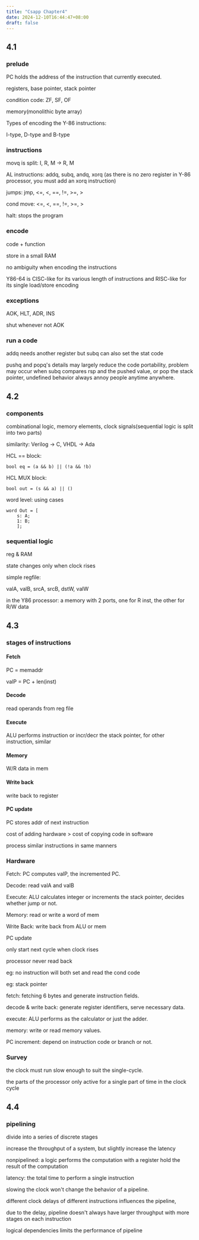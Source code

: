 ```yaml
---
title: "Csapp Chapter4"
date: 2024-12-10T16:44:47+08:00
draft: false
---
```


## 4.1

### prelude

PC holds the address of the instruction that currently executed.

registers, base pointer, stack pointer

condition code: ZF, SF, OF

memory(monolithic byte array)

Types of encoding the Y-86 instructions:

I-type, D-type and B-type

### instructions

movq is split: I, R, M -> R, M

AL instructions: addq, subq, andq, xorq (as there is no zero register in Y-86 processor, you must add an xorq instruction)

jumps: jmp, <=, <, ==, !=, >=, >

cond move: <=, <, ==, !=, >=, >

halt: stops the program

### encode

code + function

store in a small RAM

no ambiguity when encoding the instructions

Y86-64 is CISC-like for its various length of instructions and RISC-like for its single load/store encoding

### exceptions

AOK, HLT, ADR, INS

shut whenever not AOK

### run a code 

addq needs another register but subq can also set the stat code

pushq and popq's details may largely reduce the code portability, problem may occur when subq compares rsp and the pushed value, or pop the stack pointer, undefined behavior always annoy people anytime anywhere.

## 4.2

### components

combinational logic, memory elements, clock signals(sequential logic is split into two parts)

similarity: Verilog -> C, VHDL -> Ada

HCL == block:

``bool eq = (a && b) || (!a && !b)``

HCL MUX block:

``bool out = (s && a) || ()``

word level: using cases

```
word Out = [
	s: A;
	1: B;
	];
```

### sequential logic

reg & RAM

state changes only when clock rises

simple regfile:

valA, valB, srcA, srcB, dstW, valW

in the Y86 processor: a memory with 2 ports, one for R inst, the other for R/W data

## 4.3

### stages of instructions

#### Fetch

PC = memaddr

valP = PC + len(inst)

#### Decode

read operands from reg file

#### Execute

ALU performs instruction or incr/decr the stack pointer, for other instruction, similar

#### Memory

W/R data in mem

#### Write back

write back to register

#### PC update

PC stores addr of next instruction

cost of adding hardware > cost of copying code in software

process similar instructions in same manners

### Hardware

Fetch: PC computes valP, the incremented PC.

Decode: read valA and valB

Execute: ALU calculates integer or increments the stack pointer, decides whether jump or not.

Memory: read or write a word of mem

Write Back: write back from ALU or mem

PC update

only start next cycle when clock rises

processor never read back

eg: no instruction will both set and read the cond code

eg: stack pointer

fetch: fetching 6 bytes and generate instruction fields.

decode & write back: generate register identifiers, serve necessary data.

execute: ALU performs as the calculator or just the adder.

memory: write or read memory values.

PC increment: depend on instruction code or branch or not.

### Survey

the clock must run slow enough to suit the single-cycle.

the parts of the processor only active for a single part of time in the clock cycle

## 4.4

### pipelining

divide into a series of discrete stages

increase the throughput of a system, but slightly increase the latency

nonpipelined: a logic performs the computation with a register hold the result of the computation

latency: the total time to perform a single instruction

slowing the clock won't change the behavior of a pipeline.

different clock delays of different instructions influences the pipeline,

due to the delay, pipeline doesn't always have larger throughput with more stages on each instruction

logical dependencies limits the performance of pipeline

